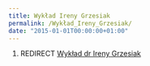 ```yaml
---
title: Wykład Ireny Grzesiak
permalink: /Wykład_Ireny_Grzesiak/
date: "2015-01-01T00:00:00+01:00"
---
```


1.  REDIRECT [Wykład dr Ireny Grzesiak](/atopedia/Wykład_dr_Ireny_Grzesiak "wikilink")
